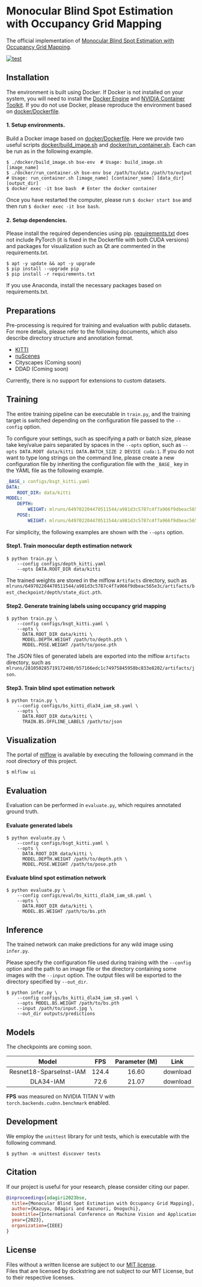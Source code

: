 # Monocular Blind Spot Estimation with Occupancy Grid Mapping

The official implementation of [Monocular Blind Spot Estimation with Occupancy Grid Mapping](https://doi.org/10.23919/MVA57639.2023.10215609).

[![test](https://github.com/kvizmd/monoblindspot/actions/workflows/test.yml/badge.svg?branch=main)](https://github.com/kvizmd/monoblindspot/actions/workflows/test.yml)

## Installation
The environment is built using Docker. If Docker is not installed on your system, you will need to install the [Docker Engine](https://docs.docker.com/engine/install/ubuntu/) and [NVIDIA Container Toolkit](https://docs.nvidia.com/datacenter/cloud-native/container-toolkit/latest/install-guide.html). 
If you do not use Docker, please reproduce the environment based on [docker/Dockerfile](docker/Dockerfile).

#### 1. Setup environments.
Build a Docker image based on [docker/Dockerfile](docker/Dockerfile). Here we provide two useful scripts [docker/build_image.sh](docker/build_image.sh) and [docker/run_container.sh](docker/run_container.sh). Each can be run as in the following example.

```shell
$ ./docker/build_image.sh bse-env  # Usage: build_image.sh [image_name]
$ ./docker/run_container.sh bse-env bse /path/to/data /path/to/output  # Usage: run_container.sh [image_name] [container_name] [data_dir] [output_dir]
$ docker exec -it bse bash  # Enter the docker container
```
Once you have restarted the computer, please run `$ docker start bse` and then run `$ docker exec -it bse bash`.

#### 2. Setup dependencies.
Please install the required dependencies using pip. [requirements.txt](./requirements.txt) does not include PyTorch (it is fixed in the Dockerfile with both CUDA versions) and packages for visualization such as Qt are commented in the requirements.txt. 

```shell
$ apt -y update && apt -y upgrade
$ pip install --upgrade pip
$ pip install -r requirements.txt
```
If you use Anaconda, install the necessary packages based on requirements.txt.

## Preparations
Pre-processing is required for training and evaluation with public datasets.
For more details, please refer to the following documents, which also describe directory structure and annotation format.

- [KITTI](splits/kitti)
- [nuScenes](splits/nusc) 
- Cityscapes (Coming soon)
- DDAD (Coming soon)

Currently, there is no support for extensions to custom datasets.

## Training
The entire training pipeline can be executable in `train.py`, and the training target is switched depending on the configuration file passed to the `--config` option.

To configure your settings, such as specifying a path or batch size, please take key/value pairs separated by spaces in the `--opts` option, such as `--opts DATA.ROOT data/kitti DATA.BATCH_SIZE 2 DEVICE cuda:1`.
If you do not want to type long strings on the command line, please create a new configuration file by inheriting the configuration file with the `_BASE_` key in the YAML file as the following example.

```yaml
_BASE_: configs/bsgt_kitti.yaml 
DATA:
    ROOT_DIR: data/kitti
MODEL:
    DEPTH:
        WEIGHT: mlruns/649702204470511544/a981d3c5787c4f7a966f9dbeac565e3c/artifacts/best_checkpoint/depth/state_dict.pth
    POSE:
        WEIGHT: mlruns/649702204470511544/a981d3c5787c4f7a966f9dbeac565e3c/artifacts/best_checkpoint/pose/state_dict.pth
```


For simplicity, the following examples are shown with the `--opts` option.

#### Step1. Train monocular depth estimation network
```shell
$ python train.py \
    --config configs/depth_kitti.yaml
    --opts DATA.ROOT_DIR data/kitti
```

The trained weights are stored in the mlflow `Artifacts` directory, such as `mlruns/649702204470511544/a981d3c5787c4f7a966f9dbeac565e3c/artifacts/best_checkpoint/depth/state_dict.pth`.

#### Step2. Generate training labels using occupancy grid mapping
```shell
$ python train.py \
    --config configs/bsgt_kitti.yaml \
    --opts \
      DATA.ROOT_DIR data/kitti \
      MODEL.DEPTH.WEIGHT /path/to/depth.pth \
      MODEL.POSE.WEIGHT /path/to/pose.pth
```

The JSON files of generated labels are exported into the mlflow `Artifacts` directory, such as `mlruns/281050285719172480/b57166edc1c74975845958bc833e8202/artifacts/json`.

#### Step3. Train blind spot estimation network
```shell
$ python train.py \
    --config configs/bs_kitti_dla34_iam_s8.yaml \
    --opts \
      DATA.ROOT_DIR data/kitti \
      TRAIN.BS.OFFLINE_LABELS /path/to/json
```

## Visualization
The portal of [mlflow](https://mlflow.org/) is available by executing the following command in the root directory of this project.
```shell
$ mlflow ui
```

## Evaluation
Evaluation can be performed in `evaluate.py`, which requires annotated ground truth.

#### Evaluate generated labels

```shell
$ python evaluate.py \
    --config configs/bsgt_kitti.yaml \
    --opts \
      DATA.ROOT_DIR data/kitti \
      MODEL.DEPTH.WEIGHT /path/to/depth.pth \
      MODEL.POSE.WEIGHT /path/to/pose.pth
```

#### Evaluate blind spot estimation network

```shell
$ python evaluate.py \
    --config configs/eval/bs_kitti_dla34_iam_s8.yaml \
    --opts \
      DATA.ROOT_DIR data/kitti \
      MODEL.BS.WEIGHT /path/to/bs.pth
```

## Inference
The trained network can make predictions for any wild image using `infer.py`.

Please specify the configuration file used during training with the `--config` option and the path to an image file or the directory containing some images with the `--input` option. The output files will be exported to the directory specified by `--out_dir`.

```shell
$ python infer.py \
    --config configs/bs_kitti_dla34_iam_s8.yaml \
    --opts MODEL.BS.WEIGHT /path/to/bs.pth
    --input /path/to/input.jpg \
    --out_dir outputs/predictions
```

## Models
The checkpoints are coming soon.

|**Model**|**FPS**|**Parameter (M)**|**Link**|
|:---:|:---:|:---:|:---:|
|Resnet18-SparseInst-IAM|124.4|16.60|download|
|DLA34-IAM|72.6|21.07|download|

**FPS** was measured on NVIDIA TITAN V with `torch.backends.cudnn.benchmark` enabled.


## Development
We employ the `unittest` library for unit tests, which is executable with the following command.

```shell
$ python -m unittest discover tests
```

## Citation
If our project is useful for your research, please consider citing our paper.
```bibtex
@inproceedings{odagiri2023bse,
  title={Monocular Blind Spot Estimation with Occupancy Grid Mapping},
  author={Kazuya, Odagiri and Kazunori, Onoguchi},
  booktitle={International Conference on Machine Vision and Applications, {MVA}},
  year={2023},
  organization={IEEE}
}
```

## License
Files without a written license are subject to our [MIT license](./LICENSE).   
Files that are licensed by dockstring are not subject to our MIT License, but to their respective licenses.

